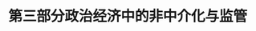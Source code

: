 <title>Disintermediation in Political Economy and Regulation</title><link href="../css/springer_epub.css" rel="styleSheet" type="text/css"> 

# 第三部分政治经济中的非中介化与监管